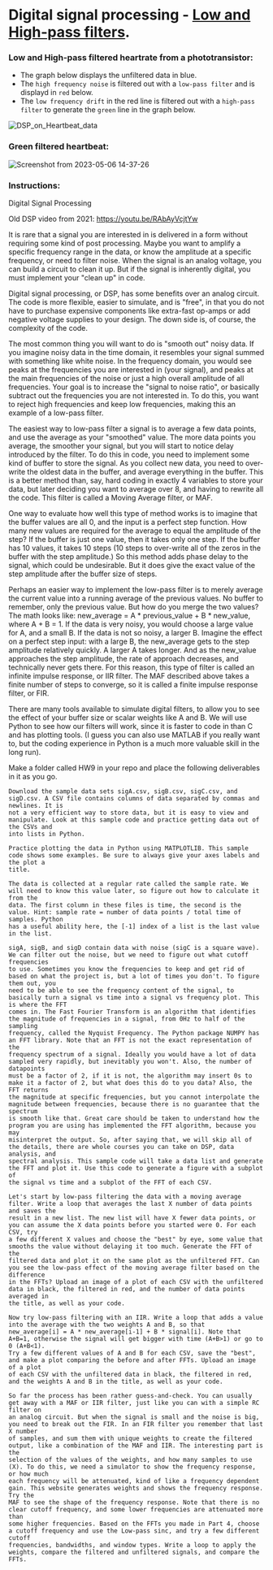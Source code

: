 # Digital signal processing - [Low and High-pass filters](https://fiiir.com/).

### Low and High-pass filtered heartrate from a phototransistor:
- The graph below displays the unfiltered data in blue. 
- The `high frequency noise` is filtered out with a `low-pass filter` and is displayd in `red` below.
- The `low frequency drift` in the red line is filtered out with a `high-pass filter` to generate the `green` line in the graph below.

![DSP_on_Heartbeat_data](https://user-images.githubusercontent.com/60977336/236643788-200d86de-cee4-4ec6-aa97-287a7f1d4af6.png)

### Green filtered heartbeat:

![Screenshot from 2023-05-06 14-37-26](https://user-images.githubusercontent.com/60977336/236643922-d6c28162-85ee-47f7-b28a-8c6d7cb02744.png)

### Instructions:

Digital Signal Processing

Old DSP video from 2021: https://youtu.be/RAbAyVcjtYw

It is rare that a signal you are interested in is delivered in a form without requiring some kind of post processing. Maybe you want to amplify a 
specific frequency range in the data, or know the amplitude at a specific frequency, or need to filter noise. When the signal is an analog voltage,
you can build a circuit to clean it up. But if the signal is inherently digital, you must implement your "clean up" in code.

Digital signal processing, or DSP, has some benefits over an analog circuit. The code is more flexible, easier to simulate, and is "free", in that 
you do not have to purchase expensive components like extra-fast op-amps or add negative voltage supplies to your design. The down side is, of course, 
the complexity of the code.

The most common thing you will want to do is "smooth out" noisy data. If you imagine noisy data in the time domain, it resembles your signal summed with 
something like white noise. In the frequency domain, you would see peaks at the frequencies you are interested in (your signal), and peaks at the main 
frequencies of the noise or just a high overall amplitude of all frequencies. Your goal is to increase the "signal to noise ratio", or basically subtract 
out the frequencies you are not interested in. To do this, you want to reject high frequencies and keep low frequencies, making this an example of a 
low-pass filter.

The easiest way to low-pass filter a signal is to average a few data points, and use the average as your "smoothed" value. The more data points you 
average, the smoother your signal, but you will start to notice delay introduced by the filter. To do this in code, you need to implement some kind of 
buffer to store the signal. As you collect new data, you need to over-write the oldest data in the buffer, and average everything in the buffer. This is
a better method than, say, hard coding in exactly 4 variables to store your data, but later deciding you want to average over 8, and having to rewrite 
all the code. This filter is called a Moving Average filter, or MAF.

One way to evaluate how well this type of method works is to imagine that the buffer values are all 0, and the input is a perfect step function. How 
many new values are required for the average to equal the amplitude of the step? If the buffer is just one value, then it takes only one step. If the
buffer has 10 values, it takes 10 steps (10 steps to over-write all of the zeros in the buffer with the step amplitude.) So this method adds phase delay 
to the signal, which could be undesirable. But it does give the exact value of the step amplitude after the buffer size of steps.

Perhaps an easier way to implement the low-pass filter is to merely average the current value into a running average of the previous values. No buffer 
to remember, only the previous value. But how do you merge the two values? The math looks like: new_average = A * previous_value + B * new_value, where
A + B = 1. If the data is very noisy, you would choose a large value for A, and a small B. If the data is not so noisy, a larger B. Imagine the effect 
on a perfect step input: with a large B, the new_average gets to the step amplitude relatively quickly. A larger A takes longer. And as the new_value 
approaches the step amplitude, the rate of approach decreases, and technically never gets there. For this reason, this type of filter is called an 
infinite impulse response, or IIR filter. The MAF described above takes a finite number of steps to converge, so it is called a finite impulse response 
filter, or FIR.

There are many tools available to simulate digital filters, to allow you to see the effect of your buffer size or scalar weights like A and B. We will 
use Python to see how our filters will work, since it is faster to code in than C and has plotting tools. (I guess you can also use MATLAB if you really
want to, but the coding experience in Python is a much more valuable skill in the long run).

Make a folder called HW9 in your repo and place the following deliverables in it as you go.

    Download the sample data sets sigA.csv, sigB.csv, sigC.csv, and sigD.csv. A CSV file contains columns of data separated by commas and newlines. It is 
    not a very efficient way to store data, but it is easy to view and manipulate. Look at this sample code and practice getting data out of the CSVs and 
    into lists in Python.

    Practice plotting the data in Python using MATPLOTLIB. This sample code shows some examples. Be sure to always give your axes labels and the plot a 
    title.

    The data is collected at a regular rate called the sample rate. We will need to know this value later, so figure out how to calculate it from the 
    data. The first column in these files is time, the second is the value. Hint: sample rate = number of data points / total time of samples. Python
    has a useful ability here, the [-1] index of a list is the last value in the list.

    sigA, sigB, and sigD contain data with noise (sigC is a square wave). We can filter out the noise, but we need to figure out what cutoff frequencies 
    to use. Sometimes you know the frequencies to keep and get rid of based on what the project is, but a lot of times you don't. To figure them out, you 
    need to be able to see the frequency content of the signal, to basically turn a signal vs time into a signal vs frequency plot. This is where the FFT
    comes in. The Fast Fourier Transform is an algorithm that identifies the magnitude of frequencies in a signal, from 0Hz to half of the sampling 
    frequency, called the Nyquist Frequency. The Python package NUMPY has an FFT library. Note that an FFT is not the exact representation of the 
    frequency spectrum of a signal. Ideally you would have a lot of data sampled very rapidly, but inevitably you won't. Also, the number of datapoints 
    must be a factor of 2, if it is not, the algorithm may insert 0s to make it a factor of 2, but what does this do to you data? Also, the FFT returns 
    the magnitude at specific frequencies, but you cannot interpolate the magnitude between frequencies, because there is no guarantee that the spectrum 
    is smooth like that. Great care should be taken to understand how the program you are using has implemented the FFT algorithm, because you may
    misinterpret the output. So, after saying that, we will skip all of the details, there are whole courses you can take on DSP, data analysis, and
    spectral analysis. This sample code will take a data list and generate the FFT and plot it. Use this code to generate a figure with a subplot of 
    the signal vs time and a subplot of the FFT of each CSV.

    Let's start by low-pass filtering the data with a moving average filter. Write a loop that averages the last X number of data points and saves the 
    result in a new list. The new list will have X fewer data points, or you can assume the X data points before you started were 0. For each CSV, try 
    a few different X values and choose the "best" by eye, some value that smooths the value without delaying it too much. Generate the FFT of the 
    filtered data and plot it on the same plot as the unfiltered FFT. Can you see the low-pass effect of the moving average filter based on the difference
    in the FFTs? Upload an image of a plot of each CSV with the unfiltered data in black, the filtered in red, and the number of data points averaged in 
    the title, as well as your code.

    Now try low-pass filtering with an IIR. Write a loop that adds a value into the average with the two weights A and B, so that 
    new_average[i] = A * new_average[i-1] + B * signal[i]. Note that A+B=1, otherwise the signal will get bigger with time (A+B>1) or go to 0 (A+B<1). 
    Try a few different values of A and B for each CSV, save the "best", and make a plot comparing the before and after FFTs. Upload an image of a plot 
    of each CSV with the unfiltered data in black, the filtered in red, and the weights A and B in the title, as well as your code.

    So far the process has been rather guess-and-check. You can usually get away with a MAF or IIR filter, just like you can with a simple RC filter on 
    an analog circuit. But when the signal is small and the noise is big, you need to break out the FIR. In an FIR filter you remember that last X number
    of samples, and sum them with unique weights to create the filtered output, like a combination of the MAF and IIR. The interesting part is the
    selection of the values of the weights, and how many samples to use (X). To do this, we need a simulator to show the frequency response, or how much 
    each frequency will be attenuated, kind of like a frequency dependent gain. This website generates weights and shows the frequency response. Try the 
    MAF to see the shape of the frequency response. Note that there is no clear cutoff frequency, and some lower frequencies are attenuated more than 
    some higher frequencies. Based on the FFTs you made in Part 4, choose a cutoff frequency and use the Low-pass sinc, and try a few different cutoff 
    frequencies, bandwidths, and window types. Write a loop to apply the weights, compare the filtered and unfiltered signals, and compare the FFTs.
